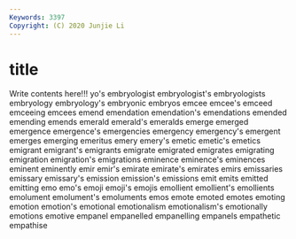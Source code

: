 ```yaml
---
Keywords: 3397
Copyright: (C) 2020 Junjie Li
---
```


# title

Write contents here!!!
yo's 
embryologist 
embryologist's 
embryologists 
embryology 
embryology's 
embryonic 
embryos 
emcee
emcee's 
emceed 
emceeing 
emcees 
emend 
emendation 
emendation's 
emendations 
emended 
emending
emends 
emerald 
emerald's 
emeralds 
emerge 
emerged 
emergence 
emergence's 
emergencies 
emergency
emergency's 
emergent 
emerges 
emerging 
emeritus 
emery 
emery's 
emetic 
emetic's 
emetics
emigrant 
emigrant's 
emigrants 
emigrate 
emigrated 
emigrates 
emigrating 
emigration 
emigration's 
emigrations
eminence 
eminence's 
eminences 
eminent 
eminently 
emir 
emir's 
emirate 
emirate's 
emirates
emirs 
emissaries 
emissary 
emissary's 
emission 
emission's 
emissions 
emit 
emits 
emitted
emitting 
emo 
emo's 
emoji 
emoji's 
emojis 
emollient 
emollient's 
emollients 
emolument
emolument's 
emoluments 
emos 
emote 
emoted 
emotes 
emoting 
emotion 
emotion's 
emotional
emotionalism 
emotionalism's 
emotionally 
emotions 
emotive 
empanel 
empanelled 
empanelling 
empanels 
empathetic
empathise 
